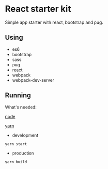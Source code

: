 # React starter kit

Simple app starter with react, bootstrap and pug.

## Using

- es6
- bootstrap
- sass
- pug
- react
- webpack
- webpack-dev-server

## Running

What's needed:

[node](https://nodejs.org/en/)

[yarn](https://github.com/yarnpkg/yarn)

- development

`yarn start`

- production

`yarn build`

